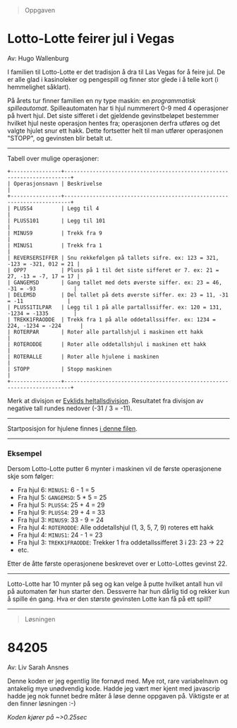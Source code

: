 > Oppgaven

# Lotto-Lotte feirer jul i Vegas

Av: Hugo Wallenburg

I familien til Lotto-Lotte er det tradisjon å dra til Las Vegas for å feire jul. De er alle glad i kasinoleker og pengespill og finner stor glede i å telle kort (i hemmelighet såklart).

På årets tur finner familien en ny type maskin: en _programmatisk spilleautomat_. Spilleautomaten har ti hjul nummerert 0-9 med 4 operasjoner på hvert hjul. Det siste sifferet i det gjeldende gevinstbeløpet bestemmer hvilket hjul neste operasjon hentes fra; operasjonen derfra utføres og det valgte hjulet snur ett hakk. Dette fortsetter helt til man utfører operasjonen "STOPP", og gevinsten blir betalt ut.

______

Tabell over mulige operasjoner:

```
+----------------+------------------------------------------------------------------------+
| Operasjonsnavn | Beskrivelse                                                            |
+----------------+------------------------------------------------------------------------+
| PLUSS4         | Legg til 4                                                             |
| PLUSS101       | Legg til 101                                                           |
| MINUS9         | Trekk fra 9                                                            |
| MINUS1         | Trekk fra 1                                                            |
| REVERSERSIFFER | Snu rekkefølgen på tallets sifre. ex: 123 = 321, -123 = -321, 012 = 21 |
| OPP7           | Pluss på 1 til det siste sifferet er 7. ex: 21 = 27, -13 = -7, 17 = 17 |
| GANGEMSD       | Gang tallet med dets øverste siffer. ex: 23 = 46, -31 = -93            |
| DELEMSD        | Del tallet på dets øverste siffer. ex: 23 = 11, -31 = -11              |
| PLUSS1TILPAR   | Legg til 1 på alle partallssiffer. ex: 120 = 131, -1234 = -1335        |
| TREKK1FRAODDE  | Trekk fra 1 på alle oddetallssiffer. ex: 1234 = 224, -1234 = -224      |
| ROTERPAR       | Roter alle partallshjul i maskinen ett hakk                            |
| ROTERODDE      | Roter alle oddetallshjul i maskinen ett hakk                           |
| ROTERALLE      | Roter alle hjulene i maskinen                                          |
| STOPP          | Stopp maskinen                                                         |
+----------------+------------------------------------------------------------------------+
```

Merk at divisjon er [Evklids heltallsdivisjon](https://en.wikipedia.org/wiki/Euclidean_division). Resultatet fra divisjon av negative tall rundes nedover (-31 / 3 = -11).

______

Startposisjon for hjulene finnes [i denne filen](https://knowit-julekalender.s3.eu-central-1.amazonaws.com/2019-luke8/wheels.txt).

______

### Eksempel

Dersom Lotto-Lotte putter 6 mynter i maskinen vil de første operasjonene skje som følger:

- Fra hjul 6: `MINUS1`: 6 - 1 = 5
- Fra hjul 5: `GANGEMSD`: 5 * 5 = 25
- Fra hjul 5: `PLUSS4`: 25 + 4 = 29
- Fra hjul 9: `PLUSS4`: 29 + 4 = 33
- Fra hjul 3: `MINUS9`: 33 - 9 = 24
- Fra hjul 4: `ROTERODDE`: Alle oddetallshjul (1, 3, 5, 7, 9) roteres ett hakk
- Fra hjul 4: `MINUS1`: 24 - 1 = 23
- Fra hjul 3: `TREKK1FRAODDE`: Trekker 1 fra oddetallssifferet 3 i 23: 23 -> 22
- etc.

Etter de åtte første operasjonene beskrevet over er Lotto-Lottes gevinst 22.

______

Lotto-Lotte har 10 mynter på seg og kan velge å putte hvilket antall hun vil på automaten før hun starter den. Dessverre har hun dårlig tid og rekker kun å spille én gang. Hva er den største gevinsten Lotte kan få på ett spill?


---

> Løsningen

# 84205     

Av: Liv Sarah Ansnes

Denne koden er jeg egentlig lite fornøyd med. Mye rot, rare variabelnavn og antakelig mye unødvendig kode. Hadde jeg vært mer kjent med javascrip hadde jeg nok funnet bedre måter å løse denne oppgaven på. Viktigste er at den finner løsningen :-)

*Koden kjører på ~>0.25sec*